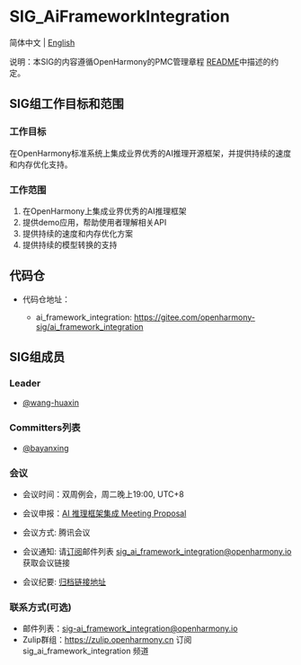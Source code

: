 # SIG_AiFrameworkIntegration
简体中文 | [English](./sig_ai_framework_integration.md)

说明：本SIG的内容遵循OpenHarmony的PMC管理章程 [README](/zh/pmc.md)中描述的约定。

## SIG组工作目标和范围

### 工作目标
在OpenHarmony标准系统上集成业界优秀的AI推理开源框架，并提供持续的速度和内存优化支持。

### 工作范围
1. 在OpenHarmony上集成业界优秀的AI推理框架
2. 提供demo应用，帮助使用者理解相关API
3. 提供持续的速度和内存优化方案
4. 提供持续的模型转换的支持

## 代码仓
- 代码仓地址：

    - ai_framework_integration: https://gitee.com/openharmony-sig/ai_framework_integration

## SIG组成员

### Leader
- [@wang-huaxin](https://gitee.com/wang-huaxin)

### Committers列表
- [@bayanxing](https://gitee.com/bayanxing)


### 会议
 - 会议时间：双周例会，周二晚上19:00, UTC+8

 - 会议申报：[AI 推理框架集成 Meeting Proposal]()
 - 会议方式:   腾讯会议
 - 会议通知:   请[订阅](https://lists.openatom.io/postorius/lists/sig_ai_framework_integration.openharmony.io/)邮件列表 sig_ai_framework_integration@openharmony.io 获取会议链接
 - 会议纪要:   [归档链接地址](https://gitee.com/openharmony-sig/sig_content/tree/master/ai_framework_integration/meetings)

### 联系方式(可选)

- 邮件列表：[sig-ai_framework_integration@openharmony.io]()
- Zulip群组：https://zulip.openharmony.cn 订阅 sig_ai_framework_integration 频道

